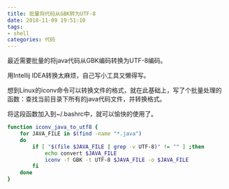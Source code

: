 ```yaml
---
title: 批量将代码从GBK转为UTF-8
date: 2018-11-09 19:51:10
tags:
- shell
categories: 代码
---
```


最近需要批量的将java代码从GBK编码转换为UTF-8编码。

用Intellij IDEA转换太麻烦，自己写小工具又懒得写。

想到Linux的iconv命令可以转换文件的格式，就在此基础上，写了个批量处理的函数：查找当前目录下所有的java代码文件，并转换格式。

将这段函数加入到~/.bashrc中，就可以愉快的使用了。

```bash
function iconv_java_to_utf8 {
    for JAVA_FILE in $(find -name "*.java")
    do
        if [ "$(file $JAVA_FILE | grep -v UTF-8)" != "" ] ;then
            echo convert $JAVA_FILE
            iconv -f GBK -t UTF-8 $JAVA_FILE -o $JAVA_FILE
        fi
    done
}
```
